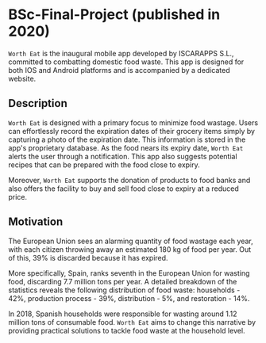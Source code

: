 # BSc-Final-Project (published in 2020)

`Worth Eat` is the inaugural mobile app developed by ISCARAPPS S.L., committed to combatting domestic food waste. This app is designed for both IOS and Android platforms and is accompanied by a dedicated website.

## Description
`Worth Eat` is designed with a primary focus to minimize food wastage. Users can effortlessly record the expiration dates of their grocery items simply by capturing a photo of the expiration date. This information is stored in the app's proprietary database. As the food nears its expiry date, `Worth Eat` alerts the user through a notification. This app also suggests potential recipes that can be prepared with the food close to expiry.

Moreover, `Worth Eat` supports the donation of products to food banks and also offers the facility to buy and sell food close to expiry at a reduced price.

## Motivation
The European Union sees an alarming quantity of food wastage each year, with each citizen throwing away an estimated 180 kg of food per year. Out of this, 39% is discarded because it has expired.

More specifically, Spain, ranks seventh in the European Union for wasting food, discarding 7.7 million tons per year. A detailed breakdown of the statistics reveals the following distribution of food waste: households - 42%, production process - 39%, distribution - 5%, and restoration - 14%.

In 2018, Spanish households were responsible for wasting around 1.12 million tons of consumable food. `Worth Eat` aims to change this narrative by providing practical solutions to tackle food waste at the household level.
